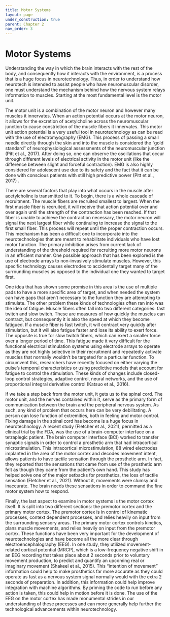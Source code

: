 ```yaml
---
title: Motor Systems
layout: page
under_construction: true
parent: Chapter 2
nav_order: 3
---
```


# Motor Systems
Understanding the way in which the brain interacts with the rest of the body, and consequently how it interacts with the environment, is a process that is a huge focus in neurotechnology. Thus, in order to understand how neurotech is intended to assist people who have neuromuscular disorder, one must understand the mechanism behind how the nervous system relays information to muscles. Starting at the most fundamental level is the motor unit.

The motor unit is a combination of the motor neuron and however many muscles it innervates. When an action potential occurs at the motor neuron, it allows for the excretion of acetylcholine across the neuromuscular junction to cause constriction of the muscle fibers it innervates. This motor unit action potential is a very useful tool in neurotechnology as  can be read with the use of electromyography (EMG). This process of passing a small needle directly through the skin and into the muscle  is considered the “gold standard” of neurophysiological assessments of the neuromuscular junction (Pitt et al., 2017). After doing so, one can observe the oscillations that occur through different levels of electrical activity in the motor unit (like the difference between slight and forceful contraction). EMG is also highly considered for adolescent use due to its safety and the fact that it can be done with conscious patients with still high predictive power (Pitt et al., 2017) .

There are several factors that play into what occurs in the muscle after acetylcholine is transmitted to it. To begin, there is a whole cascade of recruitment. The muscle fibers are recruited smallest to largest. When the first muscle fiber is recruited, it will receive that action potential over and over again until the strength of the contraction has been reached. If that fiber is unable to achieve the contraction necessary, the motor neuron will signal the next largest fiber while continuing to increase the signal to the first small fiber. This process will repeat until the proper contraction occurs. This mechanism has been a difficult one to incorporate into the neurotechnologies that are meant to rehabilitate individuals who have lost motor function. The primary inhibition arises from current lack of understanding of the threshold required for recruiting more motor neurons in an efficient manner. One possible approach that has been explored is the use of electrode arrays to non-invasively stimulate muscles. However, this specific technology causes electrodes to accidentally target many of the surrounding muscles as opposed to the individual one they wanted to target first.

One idea that has shown some promise in this area is the use of multiple pads to have a more specific area of target, and when needed the system can have gaps that aren’t necessary to the function they are attempting to stimulate. The other problem these kinds of technologies often ran into was the idea of fatigue. Muscle fibers often fall into two different categories: fast twitch and slow twitch. These are measures of how quickly the muscles can contract, but consequently it is also the speed at which they become fatigued. If a muscle fiber is fast twitch, it will contract very quickly after stimulation, but it will also fatigue faster and lose its ability to exert force. The opposite is true for slow twitch fibers, which can exert a smaller force over a longer period of time. This fatigue made it very difficult for the functional electrical stimulation systems using electrode arrays to operate as they are not highly selective in their recruitment and repeatedly activate muscles that normally wouldn’t be targeted for a particular function. To circumvent this, researchers have recently focused on either varying the pulse’s temporal characteristics or using predictive models that account for fatigue to control the stimulation. These kinds of changes include closed-loop control strategies, adaptive control, neural networks, and the use of proportional integral derivative control (Katsuo et al., 2016).

If we take a step back from the motor unit, it gets us to the spinal cord. The motor unit, and the nerves contained within it, serve as the primary form of communication between the brain and the peripheral nervous system. As such, any kind of problem that occurs here can be very debilitating. A person can lose function of extremities, both in feeling and motor control. Fixing damage in the spinal cord has become is a huge focus in neurotechnology. A recent study (Fletcher et al., 2021), permitted as a clinical trial by the FDA, was the use of a brain-computer interface on a tetraplegic patient. The brain computer interface (BCI) worked to transfer synaptic signals in order to control a prosthetic arm that had intracortical microstimulation. This intracortical microstimulation, 88 wired electrodes implanted in the area of the motor cortex and decodes movement intent, allows  patients to have tactile sensation through the prosthetic arm. In fact, they reported that the sensations that came from use of the prosthetic arm felt as though they came from the patient’s own hand. This study has helped solve one of the major setbacks for prosthetics,  the loss of tactile sensation (Fletcher et al., 2021). Without it, movements were clumsy and inaccurate. The brain needs these sensations in order to command the fine motor system how to respond.

Finally, the last aspect to examine in motor systems is the motor cortex itself. It is split into two different sections: the premotor cortex and the primary motor cortex. The premotor cortex is in control of kinematic processes, context dependent processes, and relies heavily on input from the surrounding sensory areas. The primary motor cortex controls kinetics, plans muscle movements, and relies heavily on input from the premotor cortex. These functions have been very important for the development of neurotechnologies and have become all the more clear through electroencephalography (EEG). In one study, they utilized movement-related cortical potential (MRCP), which is a low-frequency negative shift in an EEG recording that takes place about 2 seconds prior to voluntary movement production, to predict and quantify an upcoming real or imaginary movement (Shakeel et al., 2015). This “intention of movement” information could help to make prosthetics far more accurate as they could operate as fast as a nervous system signal normally would with the extra 2 seconds of preparation. In addition, this information could help improve integration with machine algorithms. By  priming the code to run before any action is taken, this could help in motion before it is done. The use of the EEG on the motor cortex has made monumental strides in our  understanding of these processes and can more generally help further the technological advancements within neurotechnology.